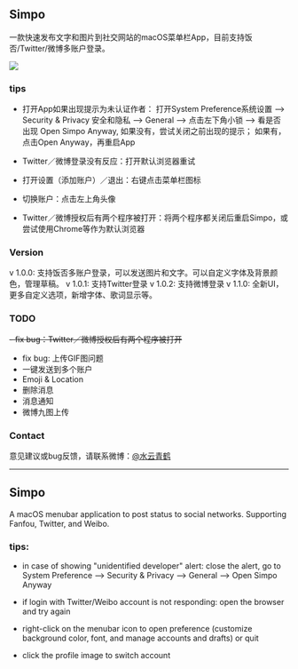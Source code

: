 ## Simpo
一款快速发布文字和图片到社交网站的macOS菜单栏App，目前支持饭否/Twitter/微博多账户登录。

![](https://github.com/KeliCheng/Simpo/blob/master/ScreenShot.png)

### tips
- 打开App如果出现提示为未认证作者：
	打开System Preference系统设置 --> Security & Privacy 安全和隐私 --> General --> 点击左下角小锁 --> 
	看是否出现 Open Simpo Anyway, 如果没有，尝试关闭之前出现的提示； 如果有，点击Open Anyway，再重启App

- Twitter／微博登录没有反应：打开默认浏览器重试

- 打开设置（添加账户）／退出：右键点击菜单栏图标

- 切换账户：点击左上角头像

- Twitter／微博授权后有两个程序被打开：将两个程序都关闭后重启Simpo，或尝试使用Chrome等作为默认浏览器


### Version
v 1.0.0: 支持饭否多账户登录，可以发送图片和文字。可以自定义字体及背景颜色，管理草稿。
v 1.0.1: 支持Twitter登录
v 1.0.2: 支持微博登录
v 1.1.0: 全新UI，更多自定义选项，新增字体、歌词显示等。

### TODO
~~- fix bug：Twitter／微博授权后有两个程序被打开~~
- fix bug: 上传GIF图问题
- 一键发送到多个账户
- Emoji & Location
- 删除消息
- 消息通知
- 微博九图上传

### Contact
意见建议或bug反馈，请联系微博：[@水云青鹤](http://weibo.com/shuiyunqinghe)

----------

## Simpo
A macOS menubar application to post status to social networks. Supporting Fanfou, Twitter, and Weibo. 

### tips: 
- in case of showing "unidentified developer" alert: close the alert, go to System Preference --> Security & Privacy --> General --> Open Simpo Anyway 

- if login with Twitter/Weibo account is not responding: open the browser and try again 

- right-click on the menubar icon to open preference (customize background color, font, and manage accounts and drafts) or quit 

- click the profile image to switch account 


